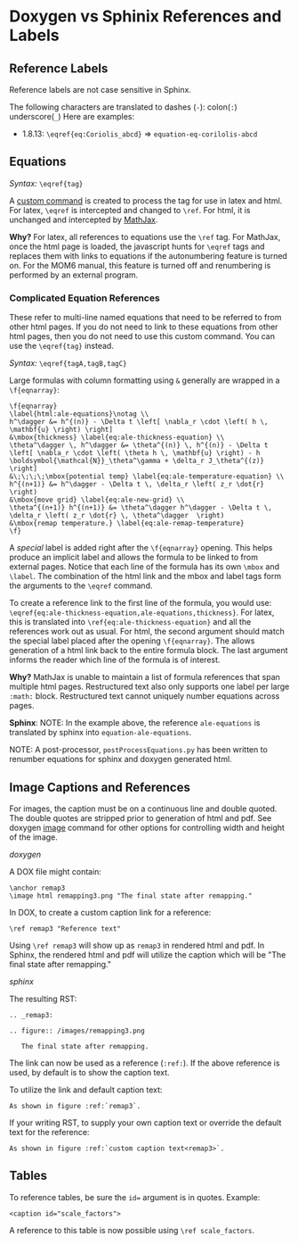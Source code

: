 # Doxygen vs Sphinix References and Labels

## Reference Labels

Reference labels are not case sensitive in Sphinx.

The following characters are translated to dashes (`-`): colon(`:`) underscore(`_`)
Here are examples:
* 1.8.13: `\eqref{eq:Coriolis_abcd}` => `equation-eq-corilolis-abcd`

## Equations

*Syntax:* `\eqref{tag}`

A [custom command](https://www.doxygen.nl/manual/custcmd.html) is created to process the tag for use in latex and html.  For latex, `\eqref` is intercepted and changed to `\ref`.  For html, it is unchanged and intercepted by [MathJax](#mathjax).

**Why?** For latex, all references to equations use the `\ref` tag.  For MathJax, once the html page is loaded, the javascript hunts for `\eqref` tags and replaces them with links to equations if the autonumbering feature is turned on.  For the MOM6 manual, this feature is turned off and renumbering is performed by an external program.

### Complicated Equation References

These refer to multi-line named equations that need to be referred to from other html pages.  If you do not need to link to these
equations from other html pages, then you do not need to use this custom command.  You can use the `\eqref{tag}` instead.

*Syntax:* `\eqref{tagA,tagB,tagC}`

Large formulas with column formatting using `&` generally are wrapped in a `\f{eqnarray}`:
```
\f{eqnarray}
\label{html:ale-equations}\notag \\
h^\dagger &= h^{(n)} - \Delta t \left[ \nabla_r \cdot \left( h \, \mathbf{u} \right) \right]
&\mbox{thickness} \label{eq:ale-thickness-equation} \\
\theta^\dagger \, h^\dagger &= \theta^{(n)} \, h^{(n)} - \Delta t \left[ \nabla_r \cdot \left( \theta h \, \mathbf{u} \right) - h \boldsymbol{\mathcal{N}}_\theta^\gamma + \delta_r J_\theta^{(z)} \right]
&\;\;\;\;\mbox{potential temp} \label{eq:ale-temperature-equation} \\
h^{(n+1)} &= h^\dagger - \Delta t \, \delta_r \left( z_r \dot{r} \right)
&\mbox{move grid} \label{eq:ale-new-grid} \\
\theta^{(n+1)} h^{(n+1)} &= \theta^\dagger h^\dagger - \Delta t \, \delta_r \left( z_r \dot{r} \, \theta^\dagger  \right)
&\mbox{remap temperature.} \label{eq:ale-remap-temperature}
\f}
```

A *special* label is added right after the `\f{eqnarray}` opening.  This helps produce an implicit label and allows the formula to be linked to from external pages.  Notice that each line of the formula has its own `\mbox` and `\label`.   The combination of the html link and the mbox and label tags form the arguments to the `\eqref` command.

To create a reference link to the first line of the formula, you would use:
`\eqref{eq:ale-thickness-equation,ale-equations,thickness}`.  For latex, this is translated into `\ref{eq:ale-thickness-equation}` and all the references work out as usual.  For html, the second argument should match the special label placed after the opening `\f{eqnarray}`.  The allows generation of a html link back to the entire formula block.  The last argument informs the reader which line of the formula is of interest.

**Why?** MathJax is unable to maintain a list of formula references that span multiple html pages. Restructured text also only supports one label per large `:math:` block.  Restructured text cannot uniquely number equations across pages.

**Sphinx**: NOTE: In the example above, the reference `ale-equations` is translated by sphinx into `equation-ale-equations`.

NOTE: A post-processor, `postProcessEquations.py` has been written to renumber equations for sphinx and doxygen generated html.


## Image Captions and References

For images, the caption must be on a continuous line and double quoted.  The double quotes are stripped
prior to generation of html and pdf.  See doxygen [image](https://www.doxygen.nl/manual/commands.html#cmdimage) command for other options for controlling width and height of the image.

*doxygen*

A DOX file might contain:
```
\anchor remap3
\image html remapping3.png "The final state after remapping."
```

In DOX, to create a custom caption link for a reference:
```
\ref remap3 "Reference text"
```

Using `\ref remap3` will show up as `remap3` in rendered html and pdf.  In Sphinx, the rendered html and pdf will utilize the caption which will be "The final state after remapping."

*sphinx*

The resulting RST:
```
.. _remap3:

.. figure:: /images/remapping3.png

   The final state after remapping.
```

The link can now be used as a reference (`:ref:`).  If the above reference is used, by default is to show the caption text.

To utilize the link and default caption text:

```
As shown in figure :ref:`remap3`.
```

If your writing RST, to supply your own caption text or override the default text for the reference:
```
As shown in figure :ref:`custom caption text<remap3>`.
```

## Tables

To reference tables, be sure the `id=` argument is in quotes.  Example:

```
<caption id="scale_factors">
```

A reference to this table is now possible using `\ref scale_factors`.
